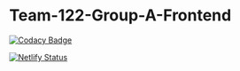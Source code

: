 # Team-122-Group-A-Frontend

[![Codacy Badge](https://api.codacy.com/project/badge/Grade/eb497969b5064534848dc234ff72fe59)](https://app.codacy.com/gh/BuildForSDGCohort2/Team-122-Group-A-Frontend?utm_source=github.com&utm_medium=referral&utm_content=BuildForSDGCohort2/Team-122-Group-A-Frontend&utm_campaign=Badge_Grade_Settings)

[![Netlify Status](https://api.netlify.com/api/v1/badges/3a7f9224-d60c-45c3-9276-dbc9787524d4/deploy-status)](https://app.netlify.com/sites/expressdelivery/deploys)
